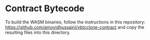 # Contract Bytecode

To build the WASM binaries, follow the instructions in this repository: <https://github.com/amovidhussaini/ybtcclone-contract> and copy the resulting files into this directory.
